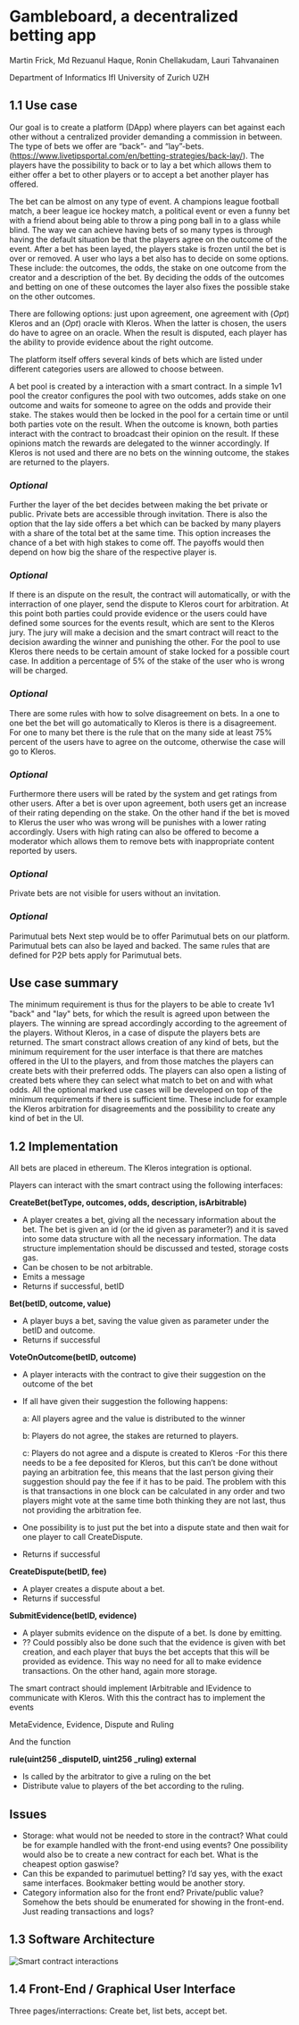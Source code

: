 # Gambleboard, a decentralized betting app

Martin Frick, Md Rezuanul Haque, Ronin Chellakudam, Lauri Tahvanainen

Department of Informatics IfI University of Zurich UZH


## 1.1 Use case

Our goal is to create a platform (DApp) where players can bet against each other without a centralized provider demanding a commission in between. The type of bets we offer are “back”- and “lay”-bets. (https://www.livetipsportal.com/en/betting-strategies/back-lay/). The players have the possibility to back or to lay a bet which allows them to either offer a bet to other players or to accept a bet another player has offered.

The bet can be almost on any type of event. A champions league football match, a beer league ice hockey match, a political event or even a funny bet with a friend about being able to throw a ping pong ball in to a glass while blind. The way we can achieve having bets of so many types is through having the default situation be that the players agree on the outcome of the event. 
After a bet has been layed, the players stake is frozen until the bet is over or removed. A user who lays a bet also has to decide on some options. These include: the outcomes, the odds, the stake on one outcome from the creator and a description of the bet. By deciding the odds of the outcomes and betting on one of these outcomes the layer also fixes the possible stake on the other outcomes. 

There are following options: just upon agreement, one agreement with  (*Opt*) Kleros and an (*Opt*) oracle with Kleros. When the latter is chosen, the users do have to agree on an oracle. When the result is disputed, each player has the ability to provide evidence about the right outcome.

The platform itself offers several kinds of bets which are listed under different categories users are allowed to choose between. 

A bet pool is created by a interaction with a smart contract. In a simple 1v1 pool the creator configures the pool with two outcomes, adds stake on one outcome and waits for someone to agree on the odds and provide their stake. The stakes would then be locked in the pool for a certain time or until both parties vote on the result. When the outcome is known, both parties interact with the contract to broadcast their opinion on the result. If these opinions match the rewards are delegated to the winner accordingly. If Kleros is not used and there are no bets on the winning outcome, the stakes are returned to the players.

### *Optional*
Further the layer of the bet decides between making the bet private or public. Private bets are accessible through invitation. There is also the option that the lay side offers a bet which can be backed by many players with a share of the total bet at the same time. This option increases the chance of a bet with high stakes to come off. The payoffs would then depend on how big the share of the respective player is.

### *Optional*
If there is an dispute on the result, the contract will automatically, or with the interraction of one player, send the dispute to Kleros court for arbitration. At this point both parties could provide evidence or the users could have defined some sources for the events result, which are sent to the Kleros jury. The jury will make a decision and the smart contract will react to the decision awarding the winner and punishing the other. For the pool to use Kleros there needs to be certain amount of stake locked for a possible court case. In addition a percentage of 5% of the stake of the user who is wrong will be charged.

### *Optional*
There are some rules with how to solve disagreement on bets. In a one to one bet the bet will go automatically to Kleros is there is a disagreement. For one to many bet there is the rule that on the many side at least 75% percent of the users have to agree on the outcome, otherwise the case will go to Kleros.

### *Optional*
Furthermore there users will be rated by the system and get ratings from other users. After a bet is over upon agreement, both users get an increase of their rating depending on the stake. On the other hand if the bet is moved to Klerus the user who was wrong will be punishes with a lower rating accordingly. Users with high rating can also be offered to become a moderator which allows them to remove bets with inappropriate content reported by users.

### *Optional*
Private bets are not visible for users without an invitation.

### *Optional*
Parimutual bets
Next step would be to offer Parimutual bets on our platform. Parimutual bets can also be layed and backed. The same rules that are defined for P2P bets apply for Parimutual bets.

## Use case summary
The minimum requirement is thus for the players to be able to create 1v1 "back" and "lay" bets, for which the result is agreed upon between the players. The winning are spread accordingly according to the agreement of the players. Without Kleros, in a case of dispute the players bets are returned. The smart constract allows creation of any kind of bets, but the minimum requirement for the user interface is that there are matches offered in the UI to the players, and from those matches the players can create bets with their preferred odds. The players can also open a listing of created bets where they can select what match to bet on and with what odds.
All the optional marked use cases will be developed on top of the minimum requirements if there is sufficient time. These include for example the Kleros arbitration for disagreements and the possibility to create any kind of bet in the UI.

## 1.2 Implementation

All bets are placed in ethereum. The Kleros integration is optional.

Players can interact with the smart contract using the following interfaces:


**CreateBet(betType, outcomes, odds, description, isArbitrable)**
- A player creates a bet, giving all the necessary information about the bet. The bet is given an id (or the id given as parameter?) and it is saved into some data structure with all the necessary information. The data structure implementation should be discussed and tested, storage costs gas.
- Can be chosen to be not arbitrable.
- Emits a message
- Returns if successful, betID


**Bet(betID, outcome, value)**
- A player buys a bet, saving the value given as parameter under the betID and outcome.
- Returns if successful

**VoteOnOutcome(betID, outcome)**
- A player interacts with the contract to give their suggestion on the outcome of the bet
- If all have given their suggestion the following happens:
    
    a: All players agree and the value is distributed to the winner
    
    b: Players do not agree, the stakes are returned to players.
    
    c: Players do not agree and a dispute is created to Kleros
        -For this there needs to be a fee deposited for Kleros, but this can’t be done
 without paying an arbitration fee, this means that the last person giving their 
 suggestion should pay the fee if it has to be paid. The problem with this is
 that transactions in one block can be calculated in any order and two players
 might vote at the same time both thinking they are not last, thus not providing 
 the arbitration fee.
 
- One possibility is to just put the bet into a dispute state and then wait for one
 player to call CreateDispute.
- Returns if successful

**CreateDispute(betID, fee)**
- A player creates a dispute about a bet.
- Returns if successful

**SubmitEvidence(betID, evidence)**
- A player submits evidence on the dispute of a bet. Is done by emitting.
- ?? Could possibly also be done such that the evidence is given with bet creation, and each player that buys the bet accepts that this will be provided as evidence. This way no need for all to make evidence transactions. On the other hand, again more storage.

The smart contract should implement IArbitrable and IEvidence to communicate with Kleros. 
With this the contract has to implement the events

MetaEvidence, Evidence, Dispute and Ruling

And the function

**rule(uint256 _disputeID, uint256 _ruling) external**
- Is called by the arbitrator to give a ruling on the bet
- Distribute value to players of the bet according to the ruling.

## Issues

- Storage: what would not be needed to store in the contract? What could be for example handled with the front-end using events? One possibility would also be to create a new contract for each bet. What is the cheapest option gaswise?
- Can this be expanded to parimutuel betting? I’d say yes, with the exact same interfaces. Bookmaker betting would be another story.
- Category information also for the front end? Private/public value? Somehow the bets should be enumerated for showing in the front-end. Just reading transactions and logs?


## 1.3 Software Architecture

![Smart contract interactions](https://github.com/LauriTahvanainen/GambleBoard/blob/main/documentation/diagram.png)

## 1.4 Front-End / Graphical User Interface

Three pages/interractions: Create bet, list bets, accept bet.
